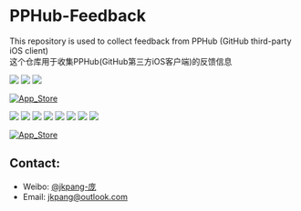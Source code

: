 # PPHub-Feedback
This repository is used to collect feedback from PPHub (GitHub third-party iOS client)   
这个仓库用于收集PPHub(GitHub第三方iOS客户端)的反馈信息

![](https://img.shields.io/itunes/v/1314212521.svg) ![](https://img.shields.io/badge/platform-iOS9-orange.svg) [![](https://img.shields.io/badge/weibo-jkpang--%E5%BA%9E-red.svg)](http://weibo.com/jkpang)

[![App_Store](https://github.com/jkpang/PPHub-Feedback/blob/master/Resource/Download_on_the_App_Store_135x40.svg)](https://itunes.apple.com/app/id1314212521)

[![](https://github.com/jkpang/PPHub-Feedback/blob/master/Resource/iPhone_s1.jpg)](https://github.com/jkpang/PPHub-Feedback/blob/master/Resource/iPhone_b1.jpg)
[![](https://github.com/jkpang/PPHub-Feedback/blob/master/Resource/iPhone_s2.jpg)](https://github.com/jkpang/PPHub-Feedback/blob/master/Resource/iPhone_b2.jpg)
[![](https://github.com/jkpang/PPHub-Feedback/blob/master/Resource/iPhone_s3.jpg)](https://github.com/jkpang/PPHub-Feedback/blob/master/Resource/iPhone_b3.jpg)
[![](https://github.com/jkpang/PPHub-Feedback/blob/master/Resource/iPhone_s4.jpg)](https://github.com/jkpang/PPHub-Feedback/blob/master/Resource/iPhone_b4.jpg)
[![](https://github.com/jkpang/PPHub-Feedback/blob/master/Resource/iPhone_s5.jpg)](https://github.com/jkpang/PPHub-Feedback/blob/master/Resource/iPhone_b5.jpg)
[![](https://github.com/jkpang/PPHub-Feedback/blob/master/Resource/iPhone_s6.jpg)](https://github.com/jkpang/PPHub-Feedback/blob/master/Resource/iPhone_b6.jpg)
[![](https://github.com/jkpang/PPHub-Feedback/blob/master/Resource/iPhone_s7.jpg)](https://github.com/jkpang/PPHub-Feedback/blob/master/Resource/iPhone_b7.jpg)
[![](https://github.com/jkpang/PPHub-Feedback/blob/master/Resource/iPhone_s8.jpg)](https://github.com/jkpang/PPHub-Feedback/blob/master/Resource/iPhone_b8.jpg)

[![App_Store](https://github.com/jkpang/PPHub-Feedback/blob/master/Resource/Download_on_the_App_Store_135x40.svg)](https://itunes.apple.com/app/id1314212521)

## Contact:
* Weibo: [@jkpang-庞](http://weibo.com/jkpang)
* Email: jkpang@outlook.com


